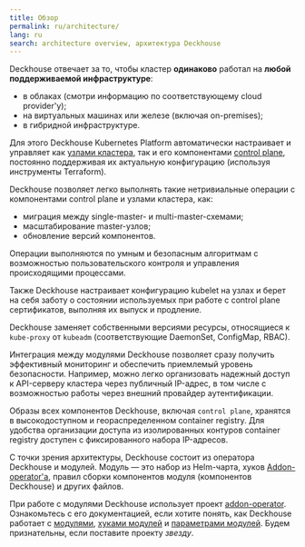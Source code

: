 ```yaml
---
title: Обзор
permalink: ru/architecture/
lang: ru
search: architecture overview, архитектура Deckhouse
---
```


Deckhouse отвечает за то, чтобы кластер **одинаково** работал на **любой поддерживаемой инфраструктуре**:

- в облаках (смотри информацию по соответствующему cloud provider'у);
- на виртуальных машинах или железе (включая on-premises);
- в гибридной инфраструктуре.

Для этого Deckhouse Kubernetes Platform автоматически настраивает и управляет как [узлами кластера](/modules/node-manager/), так и его компонентами [control plane](/modules/control-plane-manager/), постоянно поддерживая их актуальную конфигурацию (используя инструменты Terraform).

Deckhouse позволяет легко выполнять такие нетривиальные операции с компонентами control plane и узлами кластера, как:

- миграция между single-master- и multi-master-схемами;
- масштабирование master-узлов;
- обновление версий компонентов.

Операции выполняются по умным и безопасным алгоритмам с возможностью пользовательского контроля и управления происходящими процессами.

Также Deckhouse настраивает конфигурацию kubelet на узлах и берет на себя заботу о состоянии используемых при работе с control plane сертификатов, выполняя их выпуск и продление.

Deckhouse заменяет собственными версиями ресурсы, относящиеся к `kube-proxy` от `kubeadm` (соответствующие DaemonSet, ConfigMap, RBAC).

Интеграция между модулями Deckhouse позволяет сразу получить эффективный мониторинг и обеспечить приемлемый уровень безопасности. Например, можно легко организовать надежный доступ к API-серверу кластера через публичный IP-адрес, в том числе с возможностью работы через внешний провайдер аутентификации.

Образы всех компонентов Deckhouse, включая `control plane`, хранятся в высокодоступном и геораспределенном container registry. Для удобства организации доступа из изолированных контуров container registry доступен с фиксированного набора IP-адресов.

С точки зрения архитектуры, Deckhouse состоит из оператора Deckhouse и модулей. Модуль — это набор из Helm-чарта, хуков [Addon-operator'а](https://github.com/flant/addon-operator/), правил сборки компонентов модуля (компонентов Deckhouse) и других файлов.

При работе с модулями Deckhouse использует проект [addon-operator](https://github.com/flant/addon-operator/). Ознакомьтесь с его документацией, если хотите понять, как Deckhouse работает с [модулями](https://github.com/flant/addon-operator/blob/main/docs/src/MODULES.md), [хуками модулей](https://github.com/flant/addon-operator/blob/main/docs/src/HOOKS.md) и [параметрами модулей](https://github.com/flant/addon-operator/blob/main/docs/src/VALUES.md). Будем признательны, если поставите проекту *звезду*.
